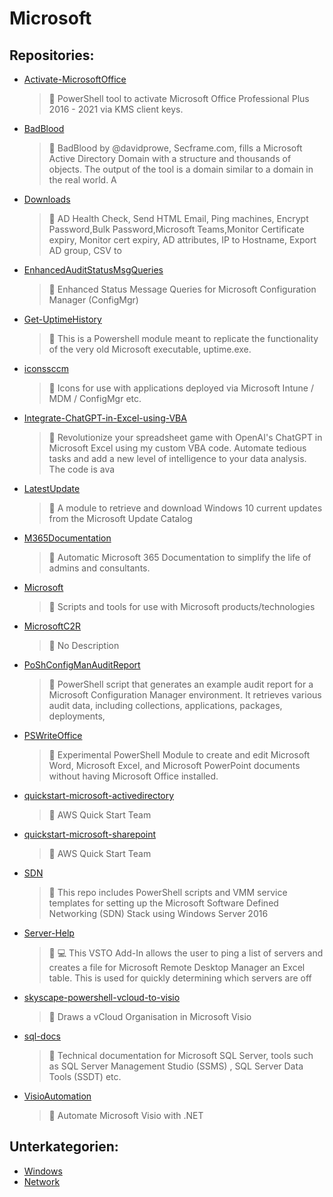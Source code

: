 # Microsoft

## Repositories:
- [Activate-MicrosoftOffice]()
	> :memo: PowerShell tool to activate Microsoft Office Professional Plus 2016 - 2021 via KMS client keys.
- [BadBlood]()
	> :memo: BadBlood by @davidprowe, Secframe.com, fills a Microsoft Active Directory Domain with a structure and thousands of objects. The output of the tool is a domain similar to a domain in the real world.  A
- [Downloads]()
	> :memo: AD Health Check, Send HTML Email,  Ping machines, Encrypt Password,Bulk Password,Microsoft Teams,Monitor Certificate expiry, Monitor cert expiry, AD attributes, IP to Hostname, Export AD group, CSV to
- [EnhancedAuditStatusMsgQueries]()
	> :memo: Enhanced Status Message Queries for Microsoft Configuration Manager (ConfigMgr)
- [Get-UptimeHistory]()
	> :memo: This is a Powershell module meant to replicate the functionality of the very old Microsoft executable, uptime.exe.
- [iconssccm]()
	> :memo: Icons for use with applications deployed via Microsoft Intune / MDM / ConfigMgr etc.
- [Integrate-ChatGPT-in-Excel-using-VBA]()
	> :memo: Revolutionize your spreadsheet game with OpenAI's ChatGPT in Microsoft Excel using my custom VBA code. Automate tedious tasks and add a new level of intelligence to your data analysis. The code is ava
- [LatestUpdate]()
	> :memo: A module to retrieve and download Windows 10 current updates from the Microsoft Update Catalog
- [M365Documentation]()
	> :memo: Automatic Microsoft 365 Documentation to simplify the life of admins and consultants.
- [Microsoft]()
	> :memo: Scripts and tools for use with Microsoft products/technologies
- [MicrosoftC2R]()
	> :memo: No Description
- [PoShConfigManAuditReport]()
	> :memo: PowerShell script that generates an example audit report for a Microsoft Configuration Manager environment. It retrieves various audit data, including collections, applications, packages, deployments,
- [PSWriteOffice]()
	> :memo: Experimental PowerShell Module to create and edit Microsoft Word, Microsoft Excel, and Microsoft PowerPoint documents without having Microsoft Office installed.
- [quickstart-microsoft-activedirectory]()
	> :memo: AWS Quick Start Team
- [quickstart-microsoft-sharepoint]()
	> :memo: AWS Quick Start Team
- [SDN]()
	> :memo: This repo includes PowerShell scripts and VMM service templates for setting up the Microsoft Software Defined Networking (SDN) Stack using Windows Server 2016
- [Server-Help]()
	> :memo: :computer: This VSTO Add-In allows the user to ping a list of servers and creates a file for Microsoft Remote Desktop Manager an Excel table. This is used for quickly determining which servers are off
- [skyscape-powershell-vcloud-to-visio]()
	> :memo: Draws a vCloud Organisation in Microsoft Visio
- [sql-docs]()
	> :memo: Technical documentation for Microsoft SQL Server, tools such as SQL Server Management Studio (SSMS) ,  SQL Server Data Tools (SSDT) etc.
- [VisioAutomation]()
	> :memo: Automate Microsoft Visio with .NET

## Unterkategorien:
- [Windows](Windows)
- [Network](Network)

